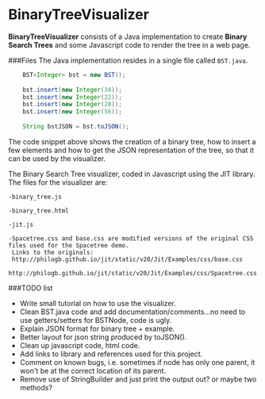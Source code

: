 BinaryTreeVisualizer
====================
**BinaryTreeVisualizer** consists of a Java implementation to create **Binary Search Trees** and some Javascript code to render the tree in a web page.

###Files
The Java implementation resides in a single file called `BST.java`.
```java
    BST<Integer> bst = new BST();
    
    bst.insert(new Integer(34));
    bst.insert(new Integer(22));
    bst.insert(new Integer(28));
    bst.insert(new Integer(56));
    
    String bstJSON = bst.toJSON();
```
The code snippet above shows the creation of a binary tree, how to insert a few elements and how to get the JSON representation of the tree, so that it can be used by the visualizer.

The Binary Search Tree visualizer, coded in Javascript using the JIT library. The files for the visualizer are:

    -binary_tree.js
    
    -binary_tree.html
    
    -jit.js
    
    -Spacetree.css and base.css are modified versions of the original CSS files used for the Spacetree demo.
     Links to the originals: 
     http://philogb.github.io/jit/static/v20/Jit/Examples/css/base.css
     http://philogb.github.io/jit/static/v20/Jit/Examples/css/Spacetree.css
     
   
###TODO list   
* Write small tutorial on how to use the visualizer.
* Clean BST.java code and add documentation/comments...no need to use getters/setters for BSTNode, code is ugly.
* Explain JSON format for binary tree + example.
* Better layout for json string produced by toJSON().
* Clean up javascript code, html code.
* Add links to library and references used for this project.
* Comment on known bugs, i.e. sometimes if node has only one parent, it won't be at the correct location of its parent.
* Remove use of StringBuilder and just print the output out? or maybe two methods?
